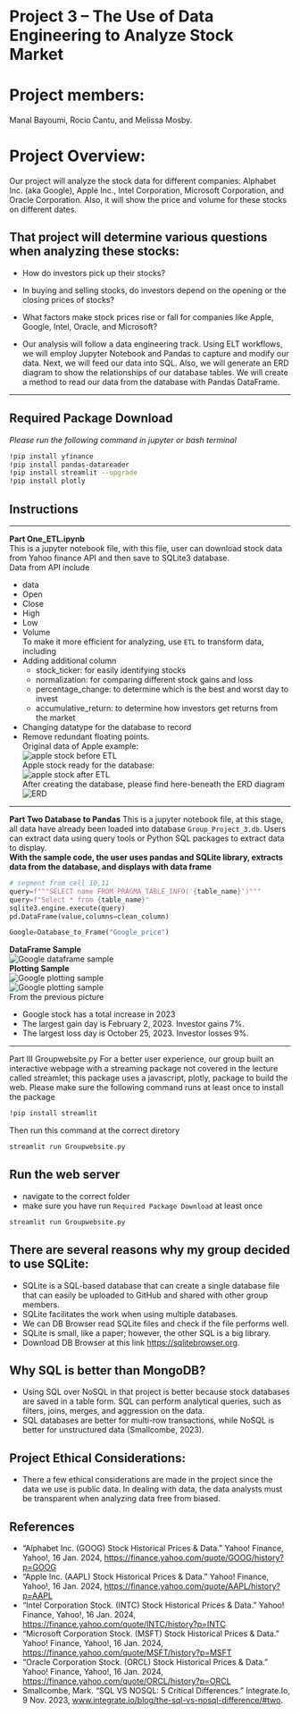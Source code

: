 # Project 3 – The Use of Data Engineering to Analyze Stock Market 

# Project members: 
Manal Bayoumi, Rocio Cantu, and Melissa Mosby.

# Project Overview: 
Our project will analyze the stock data for different companies: Alphabet Inc. (aka Google), Apple Inc., Intel Corporation, Microsoft Corporation, and Oracle Corporation. Also, it will show the price and volume for these stocks on different dates. 

## That project will determine various questions when analyzing these stocks:
* How do investors pick up their stocks?
* In buying and selling stocks, do investors depend on the opening or the closing prices of stocks?
* What factors make stock prices rise or fall for companies like Apple, Google, Intel, Oracle, and Microsoft?


* Our analysis will follow a data engineering track. Using ELT workflows, we will employ Jupyter Notebook and Pandas to capture and modify our data. Next, we will feed our data into SQL. Also, we will generate an ERD diagram to show the relationships of our database tables. We will create a method to read our data from the database with Pandas DataFrame.    

---
## Required Package Download
*Please run the following command in jupyter or bash terminal*
```bash
!pip install yfinance
!pip install pandas-datareader
!pip install streamlit --upgrade
!pip install plotly
```
## Instructions   
---
**Part One_ETL.ipynb**   
This is a jupyter notebook file, with this file, user can download stock data from Yahoo finance API and then save to SQLite3 database.   
Data from API include   
* data
* Open
* Close
* High
* Low 
* Volume      
To make it more efficient for analyzing, use `ETL` to transform data, including
* Adding additional column
   * stock_ticker: for easily identifying stocks
   * normalization: for comparing different stock gains and loss
   * percentage_change: to determine which is the best and worst day to invest
   * accumulative_return: to determine how investors get returns from the market
* Changing datatype for the database to record
* Remove redundant floating points.   
Original data of Apple example:   
![apple stock before ETL](./sample_pic_resources/before_ETL.png)   
Apple stock ready for the database:   
![apple stock after ETL](./sample_pic_resources/after_ETL.png)  
After creating the database, please find here-beneath the ERD diagram   
![ERD](./sample_pic_resources/ERDdiagram.jpg)    
---
**Part Two Database to Pandas**
This is a jupyter notebook file, at this stage, all data have already been loaded into database `Group_Project_3.db`. Users can extract data using query tools or Python SQL packages to extract data to display.  
**With the sample code, the user uses pandas and SQLite library, extracts data from the database, and displays with data frame**  
```python
# segment from cell 10,11
query=f"""SELECT name FROM PRAGMA_TABLE_INFO('{table_name}')"""
query=f"Select * from {table_name}"
sqlite3.engine.execute(query)
pd.DataFrame(value,columns=clean_column)

Google=Database_to_Frame("Google_price")
```
**DataFrame Sample**   
![Google dataframe sample](./sample_pic_resources/google_stock_sample.png)   
**Plotting Sample**   
![Google plotting sample](./sample_pic_resources/google_candle_sample.PNG)  
![Google plotting sample](./sample_pic_resources/google_bubble_sample.PNG)   
From the previous picture    
* Google stock has a total increase in 2023
* The largest gain day is February 2, 2023. Investor gains 7%.
* The largest loss day is October 25, 2023. Investor losses 9%.  
---
Part III Groupwebsite.py
For a better user experience, our group built an interactive webpage with a streaming package not covered in the lecture called streamlet; this package uses a javascript, plotly, package to build the web.
Please make sure the following command runs at least once to install the package
```bash
!pip install streamlit
```
Then run this command at the correct diretory
```bash
streamlit run Groupwebsite.py
```

## Run the web server
* navigate to the correct folder
* make sure you have run `Required Package Download` at least once
```python
streamlit run Groupwebsite.py
```

## There are several reasons why my group decided to use SQLite:
* SQLite is a SQL-based database that can create a single database file that can easily be uploaded to GitHub and shared with other group members.
* SQLite facilitates the work when using multiple databases. 
* We can DB Browser read SQLite files and check if the file performs well.
* SQLite is small, like a paper; however, the other SQL is a big library. 
* Download DB Browser at this link https://sqlitebrowser.org.

## Why SQL is better than MongoDB?
* Using SQL over NoSQL in that project is better because stock databases are saved in a table form. SQL can perform analytical queries, such as filters, joins, merges, and aggression on the data. 
* SQL databases are better for multi-row transactions, while NoSQL is better for unstructured data (Smallcombe, 2023).

## Project Ethical Considerations:
* There a few ethical considerations are made in the project since the data we use is public data. In dealing with data, the data analysts must be transparent when analyzing data free from biased. 

## References
* “Alphabet Inc. (GOOG) Stock Historical Prices & Data.” Yahoo! Finance, Yahoo!, 16 Jan. 2024, https://finance.yahoo.com/quote/GOOG/history?p=GOOG 
* “Apple Inc. (AAPL) Stock Historical Prices & Data.” Yahoo! Finance, Yahoo!, 16 Jan. 2024, https://finance.yahoo.com/quote/AAPL/history?p=AAPL
* “Intel Corporation Stock. (INTC) Stock Historical Prices & Data.” Yahoo! Finance, Yahoo!, 16 Jan. 2024, https://finance.yahoo.com/quote/INTC/history?p=INTC
* “Microsoft Corporation Stock. (MSFT) Stock Historical Prices & Data.” Yahoo! Finance, Yahoo!, 16 Jan. 2024, https://finance.yahoo.com/quote/MSFT/history?p=MSFT
* “Oracle Corporation Stock. (ORCL) Stock Historical Prices & Data.” Yahoo! Finance, Yahoo!, 16 Jan. 2024, https://finance.yahoo.com/quote/ORCL/history?p=ORCL
* Smallcombe, Mark. “SQL VS NOSQL: 5 Critical Differences.” Integrate.Io, 9 Nov. 2023, www.integrate.io/blog/the-sql-vs-nosql-difference/#two. 



